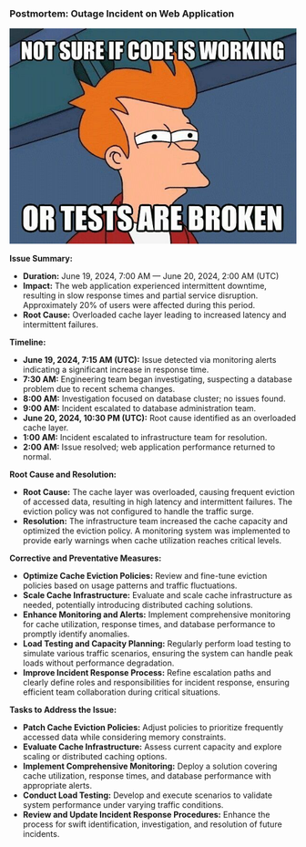 ### Postmortem: Outage Incident on Web Application

![image](img.jpg)

**Issue Summary:**
- **Duration:** June 19, 2024, 7:00 AM — June 20, 2024, 2:00 AM (UTC)
- **Impact:** The web application experienced intermittent downtime, resulting in slow response times and partial service disruption. Approximately 20% of users were affected during this period.
- **Root Cause:** Overloaded cache layer leading to increased latency and intermittent failures.

**Timeline:**
- **June 19, 2024, 7:15 AM (UTC):** Issue detected via monitoring alerts indicating a significant increase in response time.
- **7:30 AM:** Engineering team began investigating, suspecting a database problem due to recent schema changes.
- **8:00 AM:** Investigation focused on database cluster; no issues found.
- **9:00 AM:** Incident escalated to database administration team.
- **June 20, 2024, 10:30 PM (UTC):** Root cause identified as an overloaded cache layer.
- **1:00 AM:** Incident escalated to infrastructure team for resolution.
- **2:00 AM:** Issue resolved; web application performance returned to normal.

**Root Cause and Resolution:**
- **Root Cause:** The cache layer was overloaded, causing frequent eviction of accessed data, resulting in high latency and intermittent failures. The eviction policy was not configured to handle the traffic surge.
- **Resolution:** The infrastructure team increased the cache capacity and optimized the eviction policy. A monitoring system was implemented to provide early warnings when cache utilization reaches critical levels.

**Corrective and Preventative Measures:**
- **Optimize Cache Eviction Policies:** Review and fine-tune eviction policies based on usage patterns and traffic fluctuations.
- **Scale Cache Infrastructure:** Evaluate and scale cache infrastructure as needed, potentially introducing distributed caching solutions.
- **Enhance Monitoring and Alerts:** Implement comprehensive monitoring for cache utilization, response times, and database performance to promptly identify anomalies.
- **Load Testing and Capacity Planning:** Regularly perform load testing to simulate various traffic scenarios, ensuring the system can handle peak loads without performance degradation.
- **Improve Incident Response Process:** Refine escalation paths and clearly define roles and responsibilities for incident response, ensuring efficient team collaboration during critical situations.

**Tasks to Address the Issue:**
- **Patch Cache Eviction Policies:** Adjust policies to prioritize frequently accessed data while considering memory constraints.
- **Evaluate Cache Infrastructure:** Assess current capacity and explore scaling or distributed caching options.
- **Implement Comprehensive Monitoring:** Deploy a solution covering cache utilization, response times, and database performance with appropriate alerts.
- **Conduct Load Testing:** Develop and execute scenarios to validate system performance under varying traffic conditions.
- **Review and Update Incident Response Procedures:** Enhance the process for swift identification, investigation, and resolution of future incidents.
